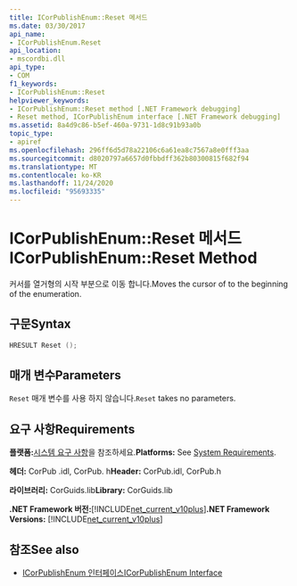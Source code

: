 ```yaml
---
title: ICorPublishEnum::Reset 메서드
ms.date: 03/30/2017
api_name:
- ICorPublishEnum.Reset
api_location:
- mscordbi.dll
api_type:
- COM
f1_keywords:
- ICorPublishEnum::Reset
helpviewer_keywords:
- ICorPublishEnum::Reset method [.NET Framework debugging]
- Reset method, ICorPublishEnum interface [.NET Framework debugging]
ms.assetid: 8a4d9c86-b5ef-460a-9731-1d8c91b93a0b
topic_type:
- apiref
ms.openlocfilehash: 296ff6d5d78a22106c6a61ea8c7567a8e0fff3aa
ms.sourcegitcommit: d8020797a6657d0fbbdff362b80300815f682f94
ms.translationtype: MT
ms.contentlocale: ko-KR
ms.lasthandoff: 11/24/2020
ms.locfileid: "95693335"
---
```

# <a name="icorpublishenumreset-method"></a><span data-ttu-id="efb59-102">ICorPublishEnum::Reset 메서드</span><span class="sxs-lookup"><span data-stu-id="efb59-102">ICorPublishEnum::Reset Method</span></span>

<span data-ttu-id="efb59-103">커서를 열거형의 시작 부분으로 이동 합니다.</span><span class="sxs-lookup"><span data-stu-id="efb59-103">Moves the cursor of to the beginning of the enumeration.</span></span>  
  
## <a name="syntax"></a><span data-ttu-id="efb59-104">구문</span><span class="sxs-lookup"><span data-stu-id="efb59-104">Syntax</span></span>  
  
```cpp  
HRESULT Reset ();  
```  
  
## <a name="parameters"></a><span data-ttu-id="efb59-105">매개 변수</span><span class="sxs-lookup"><span data-stu-id="efb59-105">Parameters</span></span>  

 <span data-ttu-id="efb59-106">`Reset` 매개 변수를 사용 하지 않습니다.</span><span class="sxs-lookup"><span data-stu-id="efb59-106">`Reset` takes no parameters.</span></span>  
  
## <a name="requirements"></a><span data-ttu-id="efb59-107">요구 사항</span><span class="sxs-lookup"><span data-stu-id="efb59-107">Requirements</span></span>  

 <span data-ttu-id="efb59-108">**플랫폼:**[시스템 요구 사항](../../get-started/system-requirements.md)을 참조하세요.</span><span class="sxs-lookup"><span data-stu-id="efb59-108">**Platforms:** See [System Requirements](../../get-started/system-requirements.md).</span></span>  
  
 <span data-ttu-id="efb59-109">**헤더:** CorPub .idl, CorPub. h</span><span class="sxs-lookup"><span data-stu-id="efb59-109">**Header:** CorPub.idl, CorPub.h</span></span>  
  
 <span data-ttu-id="efb59-110">**라이브러리:** CorGuids.lib</span><span class="sxs-lookup"><span data-stu-id="efb59-110">**Library:** CorGuids.lib</span></span>  
  
 <span data-ttu-id="efb59-111">**.NET Framework 버전:**[!INCLUDE[net_current_v10plus](../../../../includes/net-current-v10plus-md.md)]</span><span class="sxs-lookup"><span data-stu-id="efb59-111">**.NET Framework Versions:** [!INCLUDE[net_current_v10plus](../../../../includes/net-current-v10plus-md.md)]</span></span>  
  
## <a name="see-also"></a><span data-ttu-id="efb59-112">참조</span><span class="sxs-lookup"><span data-stu-id="efb59-112">See also</span></span>

- [<span data-ttu-id="efb59-113">ICorPublishEnum 인터페이스</span><span class="sxs-lookup"><span data-stu-id="efb59-113">ICorPublishEnum Interface</span></span>](icorpublishenum-interface.md)
